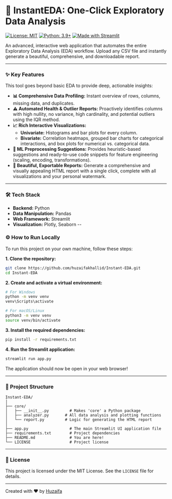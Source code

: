 # 👾 InstantEDA: One-Click Exploratory Data Analysis

[![License: MIT](https://img.shields.io/badge/License-MIT-yellow.svg)](https://opensource.org/licenses/MIT)
[![Python: 3.9+](https://img.shields.io/badge/Python-3.9+-blue.svg)](https://www.python.org/downloads/)
[![Made with Streamlit](https://img.shields.io/badge/Made%20with-Streamlit-red.svg)](https://streamlit.io)

An advanced, interactive web application that automates the entire Exploratory Data Analysis (EDA) workflow. Upload any CSV file and instantly generate a beautiful, comprehensive, and downloadable report.


---

### ✨ Key Features

This tool goes beyond basic EDA to provide deep, actionable insights:

-   **📊 Comprehensive Data Profiling:** Instant overview of rows, columns, missing data, and duplicates.
-   **⚠️ Automated Health & Outlier Reports:** Proactively identifies columns with high nullity, no variance, high cardinality, and potential outliers using the IQR method.
-   **📈 Rich Interactive Visualizations:**
    -   **Univariate:** Histograms and bar plots for every column.
    -   **Bivariate:** Correlation heatmaps, grouped bar charts for categorical interactions, and box plots for numerical vs. categorical data.
-   **🤖 ML Preprocessing Suggestions:** Provides heuristic-based suggestions and ready-to-use code snippets for feature engineering (scaling, encoding, transformations).
-   **📄 Beautiful, Exportable Reports:** Generate a comprehensive and visually appealing HTML report with a single click, complete with all visualizations and your personal watermark.

---

### 🛠️ Tech Stack

-   **Backend:** Python
-   **Data Manipulation:** Pandas
-   **Web Framework:** Streamlit
-   **Visualization:** Plotly, Seaborn
--

### ⚙️ How to Run Locally

To run this project on your own machine, follow these steps:

**1. Clone the repository:**
```bash
git clone https://github.com/huzaifakhallid/Instant-EDA.git
cd Instant-EDA
```

**2. Create and activate a virtual environment:**
```bash
# For Windows
python -m venv venv
venv\Scripts\activate

# For macOS/Linux
python3 -m venv venv
source venv/bin/activate
```

**3. Install the required dependencies:**
```bash
pip install -r requirements.txt
```

**4. Run the Streamlit application:**
```bash
streamlit run app.py
```
The application should now be open in your web browser!

---

### 📂 Project Structure

```
Instant-EDA/
│
├── core/
│   ├── __init__.py         # Makes 'core' a Python package
│   ├── analyzer.py       # All data analysis and plotting functions
│   └── report.py         # Logic for generating the HTML report
│
├── app.py                  # The main Streamlit UI application file
├── requirements.txt        # Project dependencies
├── README.md               # You are here!
└── LICENSE                 # Project license
```

---

### 📜 License

This project is licensed under the MIT License. See the `LICENSE` file for details.

---

Created with ❤️ by [Huzaifa](https://github.com/huzaifakhallid)